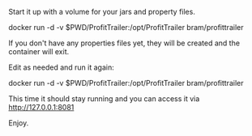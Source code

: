 
Start it up with a volume for your jars and property files.

docker run -d -v $PWD/ProfitTrailer:/opt/ProfitTrailer bram/profittrailer

If you don't have any properties files yet, they will be created and the container will exit.

Edit as needed and run it again:

docker run -d -v $PWD/ProfitTrailer:/opt/ProfitTrailer bram/profittrailer

This time it should stay running and you can access it via http://127.0.0.1:8081



Enjoy.
